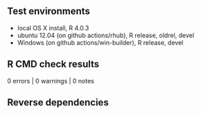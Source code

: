 ## Test environments
* local OS X install, R 4.0.3
* ubuntu 12.04 (on github actions/rhub), R release, oldrel, devel
* Windows (on github actions/win-builder), R release, devel

## R CMD check results

0 errors | 0 warnings | 0 notes

## Reverse dependencies

